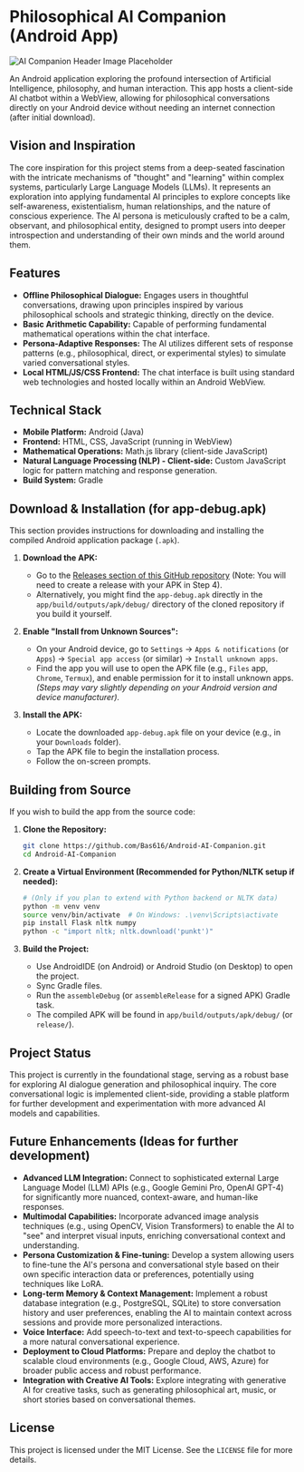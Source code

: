 # Philosophical AI Companion (Android App)

![AI Companion Header Image Placeholder](app/src/main/) 

An Android application exploring the profound intersection of Artificial Intelligence, philosophy, and human interaction. This app hosts a client-side AI chatbot within a WebView, allowing for philosophical conversations directly on your Android device without needing an internet connection (after initial download).

## Vision and Inspiration

The core inspiration for this project stems from a deep-seated fascination with the intricate mechanisms of "thought" and "learning" within complex systems, particularly Large Language Models (LLMs). It represents an exploration into applying fundamental AI principles to explore concepts like self-awareness, existentialism, human relationships, and the nature of conscious experience. The AI persona is meticulously crafted to be a calm, observant, and philosophical entity, designed to prompt users into deeper introspection and understanding of their own minds and the world around them.

## Features

*   **Offline Philosophical Dialogue:** Engages users in thoughtful conversations, drawing upon principles inspired by various philosophical schools and strategic thinking, directly on the device.
*   **Basic Arithmetic Capability:** Capable of performing fundamental mathematical operations within the chat interface.
*   **Persona-Adaptive Responses:** The AI utilizes different sets of response patterns (e.g., philosophical, direct, or experimental styles) to simulate varied conversational styles.
*   **Local HTML/JS/CSS Frontend:** The chat interface is built using standard web technologies and hosted locally within an Android WebView.

## Technical Stack

*   **Mobile Platform:** Android (Java)
*   **Frontend:** HTML, CSS, JavaScript (running in WebView)
*   **Mathematical Operations:** Math.js library (client-side JavaScript)
*   **Natural Language Processing (NLP) - Client-side:** Custom JavaScript logic for pattern matching and response generation.
*   **Build System:** Gradle

## Download & Installation (for app-debug.apk)

This section provides instructions for downloading and installing the compiled Android application package (`.apk`).

1.  **Download the APK:**
    *   Go to the [Releases section of this GitHub repository](https://github.com/Bas616/Android-AI-Companion/releases) (Note: You will need to create a release with your APK in Step 4).
    *   Alternatively, you might find the `app-debug.apk` directly in the `app/build/outputs/apk/debug/` directory of the cloned repository if you build it yourself.

2.  **Enable "Install from Unknown Sources":**
    *   On your Android device, go to `Settings` -> `Apps & notifications` (or `Apps`) -> `Special app access` (or similar) -> `Install unknown apps`.
    *   Find the app you will use to open the APK file (e.g., `Files` app, `Chrome`, `Termux`), and enable permission for it to install unknown apps. *(Steps may vary slightly depending on your Android version and device manufacturer).*

3.  **Install the APK:**
    *   Locate the downloaded `app-debug.apk` file on your device (e.g., in your `Downloads` folder).
    *   Tap the APK file to begin the installation process.
    *   Follow the on-screen prompts.

## Building from Source

If you wish to build the app from the source code:

1.  **Clone the Repository:**
    ```bash
    git clone https://github.com/Bas616/Android-AI-Companion.git
    cd Android-AI-Companion
    ```

2.  **Create a Virtual Environment (Recommended for Python/NLTK setup if needed):**
    ```bash
    # (Only if you plan to extend with Python backend or NLTK data)
    python -m venv venv
    source venv/bin/activate  # On Windows: .\venv\Scripts\activate
    pip install Flask nltk numpy
    python -c "import nltk; nltk.download('punkt')"
    ```

3.  **Build the Project:**
    *   Use AndroidIDE (on Android) or Android Studio (on Desktop) to open the project.
    *   Sync Gradle files.
    *   Run the `assembleDebug` (or `assembleRelease` for a signed APK) Gradle task.
    *   The compiled APK will be found in `app/build/outputs/apk/debug/` (or `release/`).

## Project Status

This project is currently in the foundational stage, serving as a robust base for exploring AI dialogue generation and philosophical inquiry. The core conversational logic is implemented client-side, providing a stable platform for further development and experimentation with more advanced AI models and capabilities.

## Future Enhancements (Ideas for further development)

*   **Advanced LLM Integration:** Connect to sophisticated external Large Language Model (LLM) APIs (e.g., Google Gemini Pro, OpenAI GPT-4) for significantly more nuanced, context-aware, and human-like responses.
*   **Multimodal Capabilities:** Incorporate advanced image analysis techniques (e.g., using OpenCV, Vision Transformers) to enable the AI to "see" and interpret visual inputs, enriching conversational context and understanding.
*   **Persona Customization & Fine-tuning:** Develop a system allowing users to fine-tune the AI's persona and conversational style based on their own specific interaction data or preferences, potentially using techniques like LoRA.
*   **Long-term Memory & Context Management:** Implement a robust database integration (e.g., PostgreSQL, SQLite) to store conversation history and user preferences, enabling the AI to maintain context across sessions and provide more personalized interactions.
*   **Voice Interface:** Add speech-to-text and text-to-speech capabilities for a more natural conversational experience.
*   **Deployment to Cloud Platforms:** Prepare and deploy the chatbot to scalable cloud environments (e.g., Google Cloud, AWS, Azure) for broader public access and robust performance.
*   **Integration with Creative AI Tools:** Explore integrating with generative AI for creative tasks, such as generating philosophical art, music, or short stories based on conversational themes.

## License

This project is licensed under the MIT License. See the `LICENSE` file for more details.
